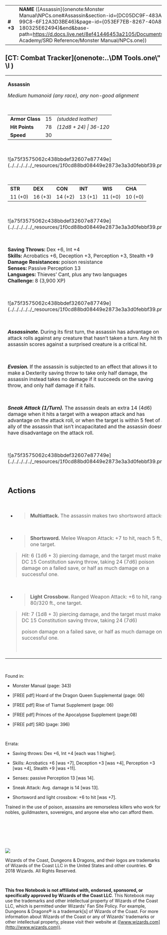 |           |                                                                                                                                                                                                                                                                                            |        |        |        |     |       |         |
|-----------|--------------------------------------------------------------------------------------------------------------------------------------------------------------------------------------------------------------------------------------------------------------------------------------------|--------|--------|--------|-----|-------|---------|
| **\# +3** | **NAME** ([Assassin](onenote:Monster Manual\\NPCs.one#Assassin&section-id={DC05DC9F-483A-4E1A-99C8-6F12A3D3BE46}&page-id={053EF7EB-8267-40A8-96C7-180325E62494}&end&base-path=https://d.docs.live.net/8ef41446453a2105/Documents/Adventure Academy/SRD Reference/Monster Manual/NPCs.one)) | **15** | **78** | **78** | \-  | Notes | 3900 XP |

## [CT: Combat Tracker](onenote:..\\DM Tools.one\\" \l )

<table><tbody><tr class="odd"><td><p><strong>Assassin</strong></p><p><em>Medium humanoid (any race), any non-good alignment</em></p><p> </p><table><tbody><tr class="odd"><td><strong>Armor Class</strong></td><td>15</td><td><em>(studded leather)</em></td></tr><tr class="even"><td><strong>Hit Points</strong></td><td>78</td><td><em>(12d8 + 24) | 36-120</em></td></tr><tr class="odd"><td><strong>Speed</strong></td><td>30</td><td> </td></tr></tbody></table><p> </p><p>![a75f3575062c438bbdef32607e87749e](../../../../../_resources/1f0cd88bd08449e2873e3a3d0febbf39.png)</p><p> </p><table><tbody><tr class="odd"><td><strong>STR</strong></td><td><strong>DEX</strong></td><td><strong>CON</strong></td><td><strong>INT</strong></td><td><strong>WIS</strong></td><td><strong>CHA</strong></td></tr><tr class="even"><td>11 (+0)</td><td>16 (+3)</td><td>14 (+2)</td><td>13 (+1)</td><td>11 (+0)</td><td>10 (+0)</td></tr></tbody></table><p> </p><p>![a75f3575062c438bbdef32607e87749e](../../../../../_resources/1f0cd88bd08449e2873e3a3d0febbf39.png)</p><p> </p><p><strong>Saving Throws:</strong> Dex +6, Int +4<br />
<strong>Skills:</strong> Acrobatics +6, Deception +3, Perception +3, Stealth +9<br />
<strong>Damage Resistances:</strong> poison resistance<br />
<strong>Senses:</strong> Passive Perception 13<br />
<strong>Languages:</strong> Thieves’ Cant, plus any two languages<br />
<strong>Challenge:</strong> 8 (3,900 XP)</p><p> </p><p>![a75f3575062c438bbdef32607e87749e](../../../../../_resources/1f0cd88bd08449e2873e3a3d0febbf39.png)</p><p> </p><p><em><strong>Assassinate.</strong></em> During its first turn, the assassin has advantage on attack rolls against any creature that hasn’t taken a turn. Any hit the assassin scores against a surprised creature is a critical hit.</p><p> </p><p><em><strong>Evasion.</strong></em> If the assassin is subjected to an effect that allows it to make a Dexterity saving throw to take only half damage, the assassin instead takes no damage if it succeeds on the saving throw, and only half damage if it fails.</p><p> </p><p><em><strong>Sneak Attack (1/Turn).</strong></em> The assassin deals an extra 14 (4d6) damage when it hits a target with a weapon attack and has advantage on the attack roll, or when the target is within 5 feet of an ally of the assassin that isn’t incapacitated and the assassin doesn’t have disadvantage on the attack roll.</p><p> </p><p>![a75f3575062c438bbdef32607e87749e](../../../../../_resources/1f0cd88bd08449e2873e3a3d0febbf39.png)</p><p> </p><h2 id="actions"><strong>Actions</strong></h2><p> </p><ul><li><blockquote><p><strong>Multiattack.</strong> The assassin makes two shortsword attacks.</p></blockquote></li></ul><p> </p><ul><li><blockquote><p><strong>Shortsword.</strong> Melee Weapon Attack: +7 to hit, reach 5 ft., one target.</p></blockquote></li></ul><blockquote><p><em>Hit:</em> 6 (1d6 + 3) piercing damage, and the target must make a DC 15 Constitution saving throw, taking 24 (7d6) poison damage on a failed save, or half as much damage on a successful one.</p></blockquote><p> </p><ul><li><blockquote><p><strong>Light Crossbow.</strong> Ranged Weapon Attack: +6 to hit, range 80/320 ft., one target.</p></blockquote></li></ul><blockquote><p><em>Hit:</em> 7 (1d8 + 3) piercing damage, and the target must make a DC 15 Constitution saving throw, taking 24 (7d6)</p><p>poison damage on a failed save, or half as much damage on a successful one.</p><p> </p></blockquote></td></tr></tbody></table>

 

Found in:

-   Monster Manual (page: 343)

-   \[FREE pdf\] Hoard of the Dragon Queen Supplemental (page: 06)

-   \[FREE pdf\] Rise of Tiamat Supplement (page: 06)

-   \[FREE pdf\] Princes of the Apocalypse Supplement (page:08)

-   \[FREE pdf\] SRD (page: 396)

 

Errata:

-   Saving throws: Dex +6, Int +4 \[each was 1 higher\].

-   Skills: Acrobatics +6 \[was +7\], Deception +3 \[was +4\], Perception +3 \[was +4\], Stealth +9 \[was +11\].

-   Senses: passive Perception 13 \[was 14\].

-   Sneak Attack: Avg. damage is 14 \[was 13\].

-   Shortsword and light crossbow: +6 to hit \[was +7\].

Trained in the use of poison, assassins are remorseless killers who work for nobles, guildmasters, sovereigns, and anyone else who can afford them.

 

 

 

![](tmp\media\image2.png)

Wizards of the Coast, Dungeons & Dragons, and their logos are trademarks of Wizards of the Coast LLC in the United States and other countries. © 2018 Wizards. All Rights Reserved.

 

**This free Notebook is not affiliated with, endorsed, sponsored, or specifically approved by Wizards of the Coast LLC**. This Notebook may use the trademarks and other intellectual property of Wizards of the Coast LLC, which is permitted under Wizards' Fan Site Policy. For example, Dungeons & Dragons® is a trademark\[s\] of Wizards of the Coast. For more information about Wizards of the Coast or any of Wizards' trademarks or other intellectual property, please visit their website at ([www.wizards.com](http://www.wizards.com)).
